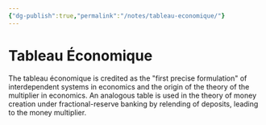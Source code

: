 ```yaml
---
{"dg-publish":true,"permalink":"/notes/tableau-economique/"}
---
```



# Tableau Économique

The tableau économique is credited as the "first precise formulation" of interdependent systems in economics and the origin of the theory of the multiplier in economics. An analogous table is used in the theory of money creation under fractional-reserve banking by relending of deposits, leading to the money multiplier.
